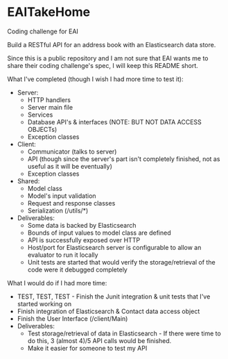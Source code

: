 # EAITakeHome
Coding challenge for EAI

Build a RESTful API for an address book with an Elasticsearch data store.

Since this is a public repository and I am not sure that EAI wants me to share their coding challenge's spec, I will keep this README short.


What I've completed (though I wish I had more time to test it):
   * Server: 
      * HTTP handlers
      * Server main file
      * Services 
      * Database API's & interfaces (NOTE: BUT NOT DATA ACCESS OBJECTs)
      * Exception classes
   * Client: 
      * Communicator (talks to server)
      * API (though since the server's part isn't completely finished, not as useful as it will be eventually)
      * Exception classes
   * Shared: 
      * Model class
      * Model's input validation
      * Request and response classes
      * Serialization (/utils/*)
   * Deliverables:
      * Some data is backed by Elasticsearch
      * Bounds of input values to model class are defined
      * API is successfully exposed over HTTP
      * Host/port for Elasticsearch server is configurable to allow an evaluator to run it locally
      * Unit tests are started that would verify the storage/retrieval of the code were it debugged completely
      
      
What I would do if I had more time:
   * TEST, TEST, TEST - Finish the Junit integration & unit tests that I've started working on
   * Finish integration of Elasticsearch & Contact data access object
   * Finish the User Interface (/client/Main) 
   * Deliverables:
      * Test storage/retrieval of data in Elasticsearch - If there were time to do this, 3 (almost 4)/5 API calls would be finished.
      * Make it easier for someone to test my API
   

   

